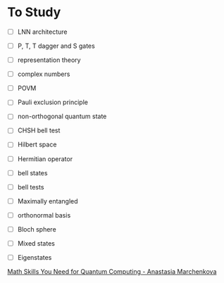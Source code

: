 # To Study

* [ ] LNN architecture
* [ ] P, T, T dagger and S gates
* [ ] representation theory
* [ ] complex numbers
* [ ] POVM
* [ ] Pauli exclusion principle
* [ ] non-orthogonal quantum state
* [ ] CHSH bell test
* [ ] Hilbert space
* [ ] Hermitian operator
* [ ] bell states
* [ ] bell tests
* [ ] Maximally entangled
* [ ] orthonormal basis
* [ ] Bloch sphere
* [ ] Mixed states
* [ ] Eigenstates



[Math Skills You Need for Quantum Computing - Anastasia Marchenkova](https://youtu.be/_v1_mlzyxs0)
